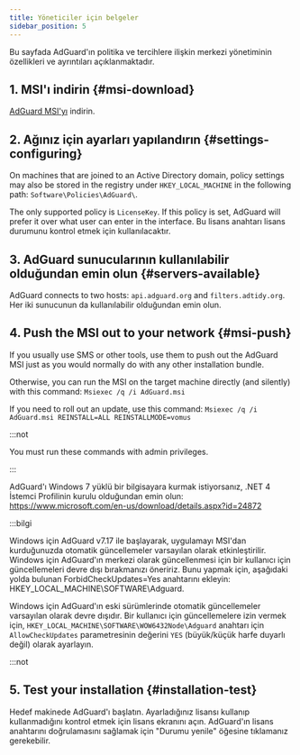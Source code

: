 ```yaml
---
title: Yöneticiler için belgeler
sidebar_position: 5
---
```


Bu sayfada AdGuard'ın politika ve tercihlere ilişkin merkezi yönetiminin özellikleri ve ayrıntıları açıklanmaktadır.

## 1. MSI'ı indirin {#msi-download}

[AdGuard MSI'yı](https://static.adtidy.org/windows/setup.msi) indirin.

## 2. Ağınız için ayarları yapılandırın {#settings-configuring}

On machines that are joined to an Active Directory domain, policy settings may also be stored in the registry under `HKEY_LOCAL_MACHINE` in the following path: `Software\Policies\AdGuard\`.

The only supported policy is `LicenseKey`. If this policy is set, AdGuard will prefer it over what user can enter in the interface. Bu lisans anahtarı lisans durumunu kontrol etmek için kullanılacaktır.

## 3. AdGuard sunucularının kullanılabilir olduğundan emin olun {#servers-available}

AdGuard connects to two hosts: `api.adguard.org` and `filters.adtidy.org`. Her iki sunucunun da kullanılabilir olduğundan emin olun.

## 4. Push the MSI out to your network {#msi-push}

If you usually use SMS or other tools, use them to push out the AdGuard MSI just as you would normally do with any other installation bundle.

Otherwise, you can run the MSI on the target machine directly (and silently) with this command: `Msiexec /q /i AdGuard.msi`

If you need to roll out an update, use this command: `Msiexec /q /i AdGuard.msi REINSTALL=ALL REINSTALLMODE=vomus`

:::not

You must run these commands with admin privileges.

:::

AdGuard'ı Windows 7 yüklü bir bilgisayara kurmak istiyorsanız, .NET 4 İstemci Profilinin kurulu olduğundan emin olun: https://www.microsoft.com/en-us/download/details.aspx?id=24872

:::bilgi

Windows için AdGuard v7.17 ile başlayarak, uygulamayı MSI'dan kurduğunuzda otomatik güncellemeler varsayılan olarak etkinleştirilir. Windows için AdGuard'ın merkezi olarak güncellenmesi için bir kullanıcı için güncellemeleri devre dışı bırakmanızı öneririz. Bunu yapmak için, aşağıdaki yolda bulunan ForbidCheckUpdates=Yes anahtarını ekleyin: HKEY_LOCAL_MACHINE\SOFTWARE\Adguard.

Windows için AdGuard'ın eski sürümlerinde otomatik güncellemeler varsayılan olarak devre dışıdır. Bir kullanıcı için güncellemelere izin vermek için, `HKEY_LOCAL_MACHINE\SOFTWARE\WOW6432Node\Adguard` anahtarı için `AllowCheckUpdates` parametresinin değerini `YES` (büyük/küçük harfe duyarlı değil) olarak ayarlayın.

:::not

## 5. Test your installation {#installation-test}

Hedef makinede AdGuard'ı başlatın. Ayarladığınız lisansı kullanıp kullanmadığını kontrol etmek için lisans ekranını açın. AdGuard'ın lisans anahtarını doğrulamasını sağlamak için "Durumu yenile" öğesine tıklamanız gerekebilir.
